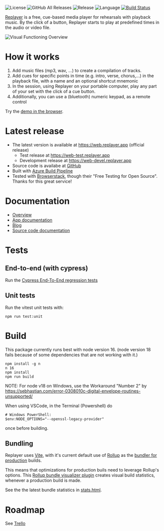 ![License](https://img.shields.io/github/license/suterma/replayer-pwa.svg)
![GitHub All Releases](https://img.shields.io/github/downloads/suterma/replayer-pwa/total.svg)
![Release](https://img.shields.io/github/release/suterma/replayer-pwa.svg)
![Language](https://img.shields.io/github/languages/top/suterma/replayer-pwa.svg)
[![Build Status](https://dev.azure.com/suterma/replayer-pwa/_apis/build/status/suterma.replayer-pwa?branchName=main)](https://dev.azure.com/suterma/replayer-pwa/_build/latest?definitionId=1&branchName=main)

[Replayer](https://replayer.app/) is a free, cue-based media player for rehearsals with playback music.
By the click of a button, Replayer starts to play at predefined times in the audio or video file.

![Visual Functioning Overview](https://replayer.app/user/pages/06.blog/replayer-as-a-pwa-web-app/visual-function-web-horizontal-1440p.webp)

# How it works

1. Add music files (mp3, wav, ...) to create a compilation of tracks.
1. Add cues for specific points in time (e.g. intro, verse, chorus,...) in the playback file, with a name and an optional shortcut mnemonic
1. In the session, using Replayer on your portable computer, play any part of your set with the click of a cue button.
1. Additionally, you can use a (bluetooth) numeric keypad, as a remote control

Try the <a href="https://web.replayer.app/#demo" target="_blank">demo in the browser</a>.

# Latest release

-   The latest version is available at https://web.replayer.app (official release)
    -   Test release at https://web-test.replayer.app
    -   Development release at https://web-devel.replayer.app
-   Source code is availabe at [GitHub](https://github.com/suterma/replayer-pwa)
-   Built with [Azure Build Pipeline](https://dev.azure.com/suterma/replayer-pwa/_build?definitionId=1)
-   Tested with [Browserstack](https://live.browserstack.com/dashboard?try_live_url=https%3A%2F%2Fweb.replayer.app), though their "Free Testing for Open Source". Thanks for this great service!

# Documentation

-   [Overview](https://replayer.app)
-   [App documentation](https://replayer.app/documentation)
-   [Blog](https://replayer.app/blog)
-   [Source code documentation](https://src-doc.replayer.app)

# Tests

## End-to-end (with cypress)

Run the [Cypress End-To-End regression tests](/cypress/e2e/regression)

## Unit tests

Run the vitest unit tests with:

    npm run test:unit

# Build

This package currently runs best with node version 16. (node version 18 fails because of some dependencies that are not working with it.)

    npm install -g n
    n 16
    npm install
    npm run build

NOTE: For node v18 on Windows, use the Workaround "Number 2" by https://sebhastian.com/error-0308010c-digital-envelope-routines-unsupported/

When using VSCode, in the Terminal (Powershell) do

    # Windows PowerShell:
    $env:NODE_OPTIONS="--openssl-legacy-provider"

once before building.

## Bundling

Replayer uses [Vite](https://vitejs.dev/), with it's current default use of [Rollup](https://rollupjs.org/) as the [bundler for production](https://vitejs.dev/guide/why#why-bundle-for-production) builds.

This means that optimizations for production buils need to leverage Rollup's options. This [Rollup bundle visualizer plugin](https://github.com/btd/rollup-plugin-visualizer) creates visual build statistics, whenever a production build is made.

See the the latest bundle statistics in [stats.html](https://htmlpreview.github.io/?https://raw.githubusercontent.com/suterma/replayer-pwa/main/stats.html).

# Roadmap

See [Trello](https://trello.com/b/UqdfomQI/replayer-20)
